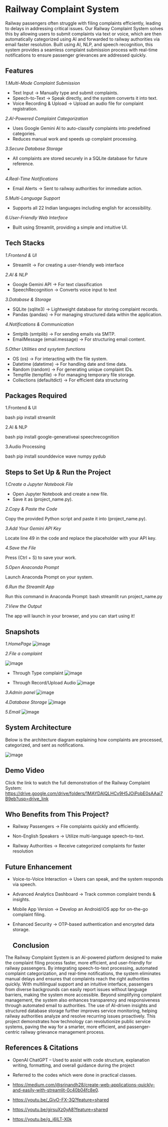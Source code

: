 # Railway Complaint System

Railway passengers often struggle with filing complaints efficiently, leading to delays in addressing critical issues. Our Railway Complaint System solves this by allowing users to submit complaints via text or voice, which are then automatically categorized using AI and forwarded to railway authorities via email faster resolution.
Built using AI, NLP, and speech recognition, this system provides a seamless complaint submission process with real-time notifications to ensure passenger grievances are addressed quickly.

## Features

*1.Multi-Mode Complaint Submission*
 - Text Input → Manually type and submit complaints.
 - Speech-to-Text → Speak directly, and the system converts it into text.
 - Voice Recording & Upload → Upload an audio file for complaint registration.
   
*2.AI-Powered Complaint Categorization*
 - Uses Google Gemini AI to auto-classify complaints into predefined categories.
 - Reduces manual work and speeds up complaint processing.
   
*3.Secure Database Storage*
 - All complaints are stored securely in a SQLite database for future reference.
 - 
*4.Real-Time Notifications*
 - Email Alerts → Sent to railway authorities for immediate action.
   
*5.Multi-Language Support*
 - Supports all 22 Indian languages including english for accessibility.
   
*6.User-Friendly Web Interface*
 - Built using Streamlit, providing a simple and intuitive UI.

## Tech Stacks

*1.Frontend & UI*
  - Streamlit → For creating a user-friendly web interface

*2.AI & NLP*
  - Google Gemini API → For text classification
  - SpeechRecognition → Converts voice input to text

*3.Database & Storage*
  - SQLite (sqlite3) → Lightweight database for storing complaint records.
  - Pandas (pandas) → For managing structured data within the application.

*4.Notifications & Communication*
  - Smtplib (smtplib) → For sending emails via SMTP.
  - EmailMessage (email.message) → For structuring email content.

*5.Other Utilities and sysytem functions*
   - OS (os) → For interacting with the file system.
   - Datetime (datetime) → For handling date and time data.
   - Random (random) → For generating unique complaint IDs.
   - Tempfile (tempfile) → For managing temporary file storage.
   - Collections (defaultdict) → For efficient data structuring

## Packages Required

1.Frontend & UI

bash pip install streamlit

2.AI & NLP

bash pip install google-generativeai speechrecognition 

3.Audio Processing

bash pip install sounddevice wave numpy pydub

## Steps to Set Up & Run the Project

*1.Create a Jupyter Notebook File*

- Open Jupyter Notebook and create a new file.
- Save it as (project_name.py).
  
*2.Copy & Paste the Code*

Copy the provided Python script and paste it into (project_name.py).
  
*3.Add Your Gemini API Key*

Locate line 49 in the code and replace the placeholder with your API key.

*4.Save the File*

Press (Ctrl + S) to save your work.

*5.Open Anaconda Prompt*

Launch Anaconda Prompt on your system.

*6.Run the Streamlit App*

Run this command in Anaconda Prompt: bash streamlit run project_name.py

*7.View the Output*

The app will launch in your browser, and you can start using it!

## Snapshots

*1.HomePage*
![image](https://github.com/user-attachments/assets/fd96f42d-ed9c-4edc-885b-91c3a9e2e4f4)

*2.File a complaint*

![image](https://github.com/user-attachments/assets/af9679e9-4e97-42d7-a364-d4c2fac9e96b)

- Through Type complaint
![image](https://github.com/user-attachments/assets/686b1301-e215-4066-a269-4db054dbb466)

- Through Record/Upload Audio
  ![image](https://github.com/user-attachments/assets/0d7f304d-6992-4620-92d8-009e3e21bf77)

 *3.Admin panel*
![image](https://github.com/user-attachments/assets/bb63ec22-242e-48e1-8615-b827621c3f82)

*4.Database Storage*
![image](https://github.com/user-attachments/assets/6a0896b5-8cb7-45b4-b56e-1b95a97e5a63)

*5.Email*
![image](https://github.com/user-attachments/assets/d3f29485-837f-48a9-afe2-3f0b5a4bf8c2)

## System Architecture

Below is the architecture diagram explaining how complaints are processed, categorized, and sent as notifications.

![image](https://github.com/user-attachments/assets/dccfbf9c-cff4-455d-b9d0-caa598737a83)

## Demo Video

Click the link to watch the full demonstration of the Railway Complaint System:
https://drive.google.com/drive/folders/1MAYDAIQLHCv9H5JOiPobE0sAAai7B9eb?usp=drive_link

## Who Benefits from This Project?

- Railway Passengers → File complaints quickly and efficiently.

- Non-English Speakers → Utilize multi-language speech-to-text.

- Railway Authorities → Receive categorized complaints for faster resolution

 ## Future Enhancement

- Voice-to-Voice Interaction → Users can speak, and the system responds via speech.
  
- Advanced Analytics Dashboard → Track common complaint trends & insights.
  
- Mobile App Version → Develop an Android/iOS app for on-the-go complaint filing.

- Enhanced Security → OTP-based authentication and encrypted data storage.

  ## Conclusion

The Railway Complaint System is an AI-powered platform designed to make the complaint filing process faster, more efficient, and user-friendly for railway passengers. By integrating speech-to-text processing, automated complaint categorization, and real-time notifications, the system eliminates manual delays and ensures that complaints reach the right authorities quickly. With multilingual support and an intuitive interface, passengers from diverse backgrounds can easily report issues without language barriers, making the system more accessible. Beyond simplifying complaint management, the system also enhances transparency and responsiveness through automated email to authorities. The use of AI-driven insights and structured database storage further improves service monitoring, helping railway authorities analyze and resolve recurring issues proactively. This project demonstrates how technology can revolutionize public service systems, paving the way for a smarter, more efficient, and passenger-centric railway grievance management process.

  ## References & Citations

- OpenAI ChatGPT – Used to assist with code structure, explanation writing, formatting, and overall guidance during the project
  
- Referred to the codes which were done in practical classes.
  
- https://medium.com/@srinandh28/create-web-applications-quickly-and-easily-with-streamlit-0c40b04fc8e0.
  
- https://youtu.be/_GivO-FX-3Q?feature=shared
  
- https://youtu.be/girsuXz0yA8?feature=shared
  
- https://youtu.be/g_j6ILT-X0k
